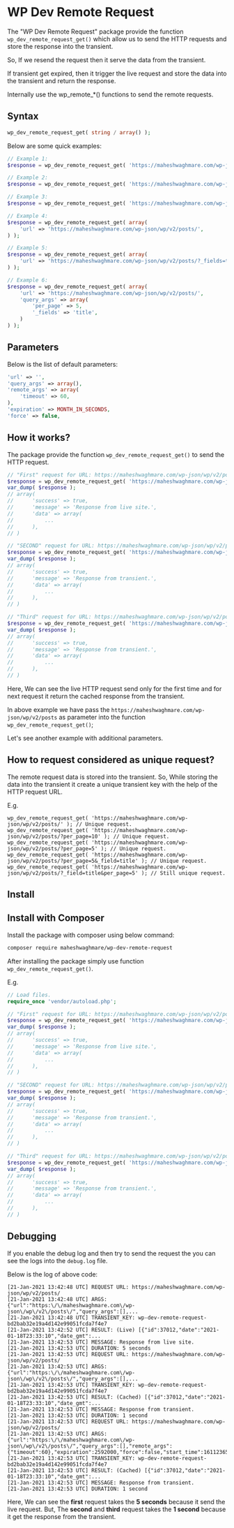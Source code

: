 # WP Dev Remote Request

The "WP Dev Remote Request" package provide the function `wp_dev_remote_request_get()` which allow us to send the HTTP requests and store the response into the transient.

So, If we resend the request then it serve the data from the transient.

If transient get expired, then it trigger the live request and store the data into the transient and return the response.

Internally use the wp_remote_*() functions to send the remote requests.

## Syntax

```php
wp_dev_remote_request_get( string / array() );
```

Below are some quick examples:

```php
// Example 1:
$response = wp_dev_remote_request_get( 'https://maheshwaghmare.com/wp-json/wp/v2/posts/' );

// Example 2:
$response = wp_dev_remote_request_get( 'https://maheshwaghmare.com/wp-json/wp/v2/posts/?_fields=title' );

// Example 3:
$response = wp_dev_remote_request_get( 'https://maheshwaghmare.com/wp-json/wp/v2/posts/?per_page=5&_fields=title' );

// Example 4:
$response = wp_dev_remote_request_get( array(
    'url' => 'https://maheshwaghmare.com/wp-json/wp/v2/posts/',
) );

// Example 5:
$response = wp_dev_remote_request_get( array(
    'url' => 'https://maheshwaghmare.com/wp-json/wp/v2/posts/?_fields=title',
) );

// Example 6:
$response = wp_dev_remote_request_get( array(
    'url' => 'https://maheshwaghmare.com/wp-json/wp/v2/posts/',
    'query_args' => array(
        'per_page' => 5,
        '_fields' => 'title',
    )
) );
```

## Parameters

Below is the list of default parameters:

```php
'url' => '',
'query_args' => array(),
'remote_args' => array(
    'timeout' => 60,
),
'expiration' => MONTH_IN_SECONDS,
'force' => false,
```

## How it works?

The package provide the function `wp_dev_remote_request_get()` to send the HTTP request.

```php
// "First" request for URL: https://maheshwaghmare.com/wp-json/wp/v2/posts/
$response = wp_dev_remote_request_get( 'https://maheshwaghmare.com/wp-json/wp/v2/posts/' );
var_dump( $response );
// array(
// 		'success' => true,
// 		'message' => 'Response from live site.',
// 		'data' => array(
//			...
// 		),
// )

// "SECOND" request for URL: https://maheshwaghmare.com/wp-json/wp/v2/posts/
$response = wp_dev_remote_request_get( 'https://maheshwaghmare.com/wp-json/wp/v2/posts/' );
var_dump( $response );
// array(
// 		'success' => true,
// 		'message' => 'Response from transient.',
// 		'data' => array(
//			...
// 		),
// )

// "Third" request for URL: https://maheshwaghmare.com/wp-json/wp/v2/posts/
$response = wp_dev_remote_request_get( 'https://maheshwaghmare.com/wp-json/wp/v2/posts/' );
var_dump( $response );
// array(
// 		'success' => true,
// 		'message' => 'Response from transient.',
// 		'data' => array(
//			...
// 		),
// )
```

Here, We can see the live HTTP request send only for the first time and for next request it return the cached response from the transient.

In above example we have pass the `https://maheshwaghmare.com/wp-json/wp/v2/posts` as parameter into the function `wp_dev_remote_request_get()`;

Let's see another example with additional parameters.

## How to request considered as unique request?

The remote request data is stored into the transient. So, While storing the data into the transient it create a unique transient key with the help of the HTTP request URL.

E.g.

```
wp_dev_remote_request_get( 'https://maheshwaghmare.com/wp-json/wp/v2/posts/' ); // Unique request.
wp_dev_remote_request_get( 'https://maheshwaghmare.com/wp-json/wp/v2/posts/?per_page=10' ); // Unique request.
wp_dev_remote_request_get( 'https://maheshwaghmare.com/wp-json/wp/v2/posts/?per_page=5' ); // Unique request.
wp_dev_remote_request_get( 'https://maheshwaghmare.com/wp-json/wp/v2/posts/?per_page=5&_field=title' ); // Unique request.
wp_dev_remote_request_get( 'https://maheshwaghmare.com/wp-json/wp/v2/posts/?_field=title&per_page=5' ); // Still unique request.
```

## Install

## Install with Composer

Install the package with composer using below command:

```sh
composer require maheshwaghmare/wp-dev-remote-request
```

After installing the package simply use function `wp_dev_remote_request_get()`.

E.g.

```php
// Load files.
require_once 'vendor/autoload.php';

// "First" request for URL: https://maheshwaghmare.com/wp-json/wp/v2/posts/
$response = wp_dev_remote_request_get( 'https://maheshwaghmare.com/wp-json/wp/v2/posts/' );
var_dump( $response );
// array(
// 		'success' => true,
// 		'message' => 'Response from live site.',
// 		'data' => array(
//			...
// 		),
// )

// "SECOND" request for URL: https://maheshwaghmare.com/wp-json/wp/v2/posts/
$response = wp_dev_remote_request_get( 'https://maheshwaghmare.com/wp-json/wp/v2/posts/' );
var_dump( $response );
// array(
// 		'success' => true,
// 		'message' => 'Response from transient.',
// 		'data' => array(
//			...
// 		),
// )

// "Third" request for URL: https://maheshwaghmare.com/wp-json/wp/v2/posts/
$response = wp_dev_remote_request_get( 'https://maheshwaghmare.com/wp-json/wp/v2/posts/' );
var_dump( $response );
// array(
// 		'success' => true,
// 		'message' => 'Response from transient.',
// 		'data' => array(
//			...
// 		),
// )
```

## Debugging

If you enable the debug log and then try to send the request the you can see the logs into the `debug.log` file.

Below is the log of above code:

```log
[21-Jan-2021 13:42:48 UTC] REQUEST URL: https://maheshwaghmare.com/wp-json/wp/v2/posts/
[21-Jan-2021 13:42:48 UTC] ARGS: {"url":"https:\/\/maheshwaghmare.com\/wp-json\/wp\/v2\/posts\/","query_args":[],...
[21-Jan-2021 13:42:48 UTC] TRANSIENT_KEY: wp-dev-remote-request-bd2bab32e19a4d142e99051fcda7f4e7
[21-Jan-2021 13:42:52 UTC] RESULT: (Live) [{"id":37012,"date":"2021-01-18T23:33:10","date_gmt":...
[21-Jan-2021 13:42:53 UTC] MESSAGE: Response from live site.
[21-Jan-2021 13:42:53 UTC] DURATION: 5 seconds
[21-Jan-2021 13:42:53 UTC] REQUEST URL: https://maheshwaghmare.com/wp-json/wp/v2/posts/
[21-Jan-2021 13:42:53 UTC] ARGS: {"url":"https:\/\/maheshwaghmare.com\/wp-json\/wp\/v2\/posts\/","query_args":[],...
[21-Jan-2021 13:42:53 UTC] TRANSIENT_KEY: wp-dev-remote-request-bd2bab32e19a4d142e99051fcda7f4e7
[21-Jan-2021 13:42:53 UTC] RESULT: (Cached) [{"id":37012,"date":"2021-01-18T23:33:10","date_gmt":...
[21-Jan-2021 13:42:53 UTC] MESSAGE: Response from transient.
[21-Jan-2021 13:42:53 UTC] DURATION: 1 second
[21-Jan-2021 13:42:53 UTC] REQUEST URL: https://maheshwaghmare.com/wp-json/wp/v2/posts/
[21-Jan-2021 13:42:53 UTC] ARGS: {"url":"https:\/\/maheshwaghmare.com\/wp-json\/wp\/v2\/posts\/","query_args":[],"remote_args":{"timeout":60},"expiration":2592000,"force":false,"start_time":1611236573,"end_time":1611236573,"duration":0}
[21-Jan-2021 13:42:53 UTC] TRANSIENT_KEY: wp-dev-remote-request-bd2bab32e19a4d142e99051fcda7f4e7
[21-Jan-2021 13:42:53 UTC] RESULT: (Cached) [{"id":37012,"date":"2021-01-18T23:33:10","date_gmt":...
[21-Jan-2021 13:42:53 UTC] MESSAGE: Response from transient.
[21-Jan-2021 13:42:53 UTC] DURATION: 1 second
```

Here, We can see the **first** request takes the **5 seconds** because it send the live request.
But, The **second** and **third** request takes the **1 second** because it get the response from the transient.
